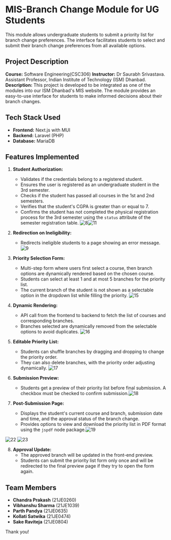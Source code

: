 # MIS-Branch Change Module for UG Students

This module allows undergraduate students to submit a priority list for branch change preferences. The interface facilitates students to select and submit their branch change preferences from all available options.

## Project Description

**Course:** Software Engineering(CSC306)
**Instructor:** Dr Saurabh Srivastava. Assistant Professor, Indian Institute of Technology (ISM) Dhanbad.
**Description:** This project is developed to be integrated as one of the modules into our ISM Dhanbad's MIS website. The module provides an easy-to-use interface for students to make informed decisions about their branch changes.

## Tech Stack Used

- **Frontend:** Next.js with MUI
- **Backend:** Laravel (PHP)
- **Database:** MariaDB

## Features Implemented

1. **Student Authorization:**
    - Validates if the credentials belong to a registered student.
    - Ensures the user is registered as an undergraduate student in the 3rd semester.
    - Checks if the student has passed all courses in the 1st and 2nd semesters.
    - Verifies that the student's CGPA is greater than or equal to 7.
    - Confirms the student has not completed the physical registration process for the 3rd semester using the `status` attribute of the semester registration table.
![8](https://github.com/Satwika-kollati/MIS/assets/102177900/3a1e1581-0a36-483e-ae0b-eb075f83223b)![11](https://github.com/Satwika-kollati/MIS/assets/102177900/296ecafb-b3ac-4d17-870b-dd2df114f1b3)

2. **Redirection on Ineligibility:**
    - Redirects ineligible students to a page showing an error message.
![9](https://github.com/Satwika-kollati/MIS/assets/102177900/35c4be70-d2f4-4b9e-be12-29936709f58f)

3. **Priority Selection Form:**
    - Multi-step form where users first select a course, then branch options are dynamically rendered based on the chosen course.
    - Students can select at least 1 and at most 5 branches for the priority list.
    - The current branch of the student is not shown as a selectable option in the dropdown list while filling the priority.
![15](https://github.com/Satwika-kollati/MIS/assets/102177900/093b564a-0b64-416a-842b-a4d178ccb5c2)

4. **Dynamic Rendering:**
    - API call from the frontend to backend to fetch the list of courses and corresponding branches.
    - Branches selected are dynamically removed from the selectable options to avoid duplicates.
![16](https://github.com/Satwika-kollati/MIS/assets/102177900/901ea784-af37-4b32-a0be-1850cbd68b6f)

5. **Editable Priority List:**
    - Students can shuffle branches by dragging and dropping to change the priority order.
    - They can also delete branches, with the priority order adjusting dynamically.
![17](https://github.com/Satwika-kollati/MIS/assets/102177900/a8844f90-d463-4980-9c86-8ff8ba57736b)

6. **Submission Preview:**
    - Students get a preview of their priority list before final submission. A checkbox must be checked to confirm submission.![18](https://github.com/Satwika-kollati/MIS/assets/102177900/8ed467bc-c4b6-4de8-ac15-c266e19f2974)


7. **Post-Submission Page:**
    - Displays the student's current course and branch, submission date and time, and the approval status of the branch change.
    - Provides options to view and download the priority list in PDF format using the `jspdf` node package.![19](https://github.com/Satwika-kollati/MIS/assets/102177900/eb5cc418-e207-45c3-87a2-55e15283968d)

![22](https://github.com/Satwika-kollati/MIS/assets/102177900/284d31c3-8314-429b-bf81-966c3f1466b5)
![23](https://github.com/Satwika-kollati/MIS/assets/102177900/ff525d61-22cd-4669-9635-79906d3f441a)

8. **Approval Update:**
    - The approved branch will be updated in the front-end preview.
    - Students can submit the priority list form only once and will be redirected to the final preview page if they try to open the form again.  

## Team Members

- **Chandra Prakash** (21JE0260)
- **Vibhanshu Sharma** (21JE1039)
- **Parth Pandya** (21JE0635)
- **Kollati Satwika** (21JE0474)
- **Sake Raviteja** (21JE0804)

 Thank you!

